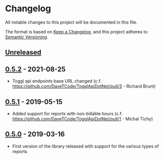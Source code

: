 # Changelog
All notable changes to this project will be documented in this file.

The format is based on [Keep a Changelog](https://keepachangelog.com/en/1.0.0/),
and this project adheres to [Semantic Versioning](https://semver.org/spec/v2.0.0.html).

## [Unreleased]

## [0.5.2] - 2021-08-25
- Toggl api endpoints base URL changed (c.f. https://github.com/DaveTCode/TogglApiDotNet/pull/3 - Richard Brunt)

## [0.5.1] - 2019-05-15
- Added support for reports with non-billable hours (c.f. https://github.com/DaveTCode/TogglApiDotNet/pull/1 - Michal Tichy)

## [0.5.0] - 2019-03-16
- First version of the library released with support for the various types of reports

[Unreleased]: https://github.com/davetcode/TogglApiDotNetchangelog/compare/v0.5.2...HEAD
[0.5.2]: https://github.com/davetcode/TogglApiDotNet/compare/v0.5.1...v0.5.2
[0.5.1]: https://github.com/davetcode/TogglApiDotNet/compare/v0.5.0...v0.5.1
[0.5.0]: https://github.com/davetcode/TogglApiDotNetchangelog/releases/tag/v0.5.0
